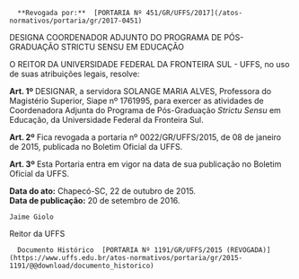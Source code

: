       **Revogada por:**  [PORTARIA Nº 451/GR/UFFS/2017](/atos-normativos/portaria/gr/2017-0451) 

   DESIGNA COORDENADOR ADJUNTO DO PROGRAMA DE PÓS-GRADUAÇÃO STRICTU SENSU EM EDUCAÇÃO  

O REITOR DA UNIVERSIDADE FEDERAL DA FRONTEIRA SUL - UFFS, no uso de suas atribuições legais, resolve:

 **Art. 1º** DESIGNAR, a servidora SOLANGE MARIA ALVES, Professora do Magistério Superior, Siape nº 1761995, para exercer as atividades de Coordenadora Adjunta do Programa de Pós-Graduação *Strictu Sensu* em Educação, da Universidade Federal da Fronteira Sul.

 **Art. 2º** Fica revogada a portaria nº 0022/GR/UFFS/2015, de 08 de janeiro de 2015, publicada no Boletim Oficial da UFFS.

 **Art. 3º** Esta Portaria entra em vigor na data de sua publicação no Boletim Oficial da UFFS.

  

   **Data do ato:** Chapecó-SC, 22 de outubro de 2015.   
 **Data de publicação:**  20 de setembro de 2016. 

    Jaime Giolo   
 Reitor da UFFS 

      Documento Histórico  [PORTARIA Nº 1191/GR/UFFS/2015 (REVOGADA)](https://www.uffs.edu.br/atos-normativos/portaria/gr/2015-1191/@@download/documento_historico)     
      